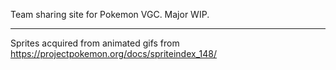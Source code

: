 Team sharing site for Pokemon VGC. Major WIP.

---

Sprites acquired from animated gifs from https://projectpokemon.org/docs/spriteindex_148/
